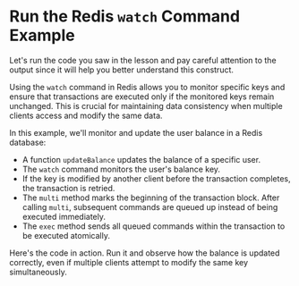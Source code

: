 # Run the Redis `watch` Command Example

Let's run the code you saw in the lesson and pay careful attention to the output since it will help you better understand this construct.

Using the `watch` command in Redis allows you to monitor specific keys and ensure that transactions are executed only if the monitored keys remain unchanged. This is crucial for maintaining data consistency when multiple clients access and modify the same data.

In this example, we'll monitor and update the user balance in a Redis database:

* A function `updateBalance` updates the balance of a specific user.
* The `watch` command monitors the user's balance key.
* If the key is modified by another client before the transaction completes, the transaction is retried.
* The `multi` method marks the beginning of the transaction block. After calling `multi`, subsequent commands are queued up instead of being executed immediately.
* The `exec` method sends all queued commands within the transaction to be executed atomically.

Here's the code in action. Run it and observe how the balance is updated correctly, even if multiple clients attempt to modify the same key simultaneously.